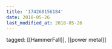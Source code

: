```yaml
---
title: '174268156184'
date: 2018-05-26
last_modified_at: 2018-05-26
---
```

tagged: [[HammerFall]], [[power metal]]
<iframe frameborder="0" height="1" id="ga_target" scrolling="no" style="background-color:transparent; overflow:hidden; position:absolute; top:0; left:0; z-index:9999;" width="1"></iframe>